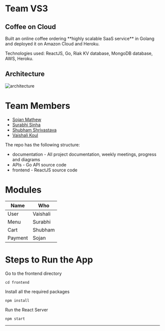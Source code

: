 # Team VS3

<h2>Coffee on Cloud</h2>
Built an online coffee ordering **highly scalable SaaS service** in Golang and deployed it on Amazon Cloud and Heroku.

Technologies used: ReactJS, Go, Riak KV database, MongoDB database, AWS, Heroku.

## Architecture

![architecture](https://user-images.githubusercontent.com/13406071/57175261-7dba6880-6dfe-11e9-9b3e-cccc85999057.png)

# Team Members

- [Sojan Mathew](https://github.com/sojanmatt)
- [Surabhi Sinha](https://github.com/surabhisinha31)
- [Shubham Shrivastava](https://github.com/shrivastavshubham34)
- [Vaishali Koul](https://github.com/Vaishalik07)

The repo has the following structure:

- documentation - All project documentation, weekly meetings, progress and diagrams
- APIs - Go API source code
- frontend - ReactJS source code

# Modules

| Name    | Who      |
| ------- | -------- |
| User    | Vaishali |
| Menu    | Surabhi  |
| Cart    | Shubham  |
| Payment | Sojan    |

# Steps to Run the App

Go to the frontend directory

    cd frontend

Install all the required packages

    npm install

Run the React Server

    npm start

---
